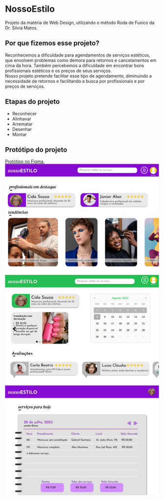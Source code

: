 # NossoEstilo
Projeto da matéria de Web Design, utilizando o método Roda de Fuxico da Dr. Silvia Matos.
## Por que fizemos esse projeto?
Reconhecemos a dificuldade para agendamentos de serviços estéticos, que envolvem problemas como demora para retornos e cancelamentos em cima da hora. Também percebemos a dificuldade em encontrar bons profissionais estéticos e os preços de seus serviços.
<br>
Nosso projeto pretende facilitar esse tipo de agendamento, diminuindo a necessidade de retornos e facilitando a busca por profissionais e por preços de serviços.
## Etapas do projeto
- Reconhecer
- Alinhavar
- Arrematar
- Desenhar
- Montar
## Protótipo do projeto
<a href="https://www.figma.com/proto/udVQD2e5RJqT1EQlA7ETAc/NossoESTILO?type=design&node-id=1-2&t=aukGyNmBvLlgE9pC-1&scaling=contain&page-id=0%3A1&starting-point-node-id=1%3A2&mode=design" target="_blank">Protótipo no Figma.</a>
<img src="https://github.com/esteroliver/NossoEstilo/blob/main/Home.png">
<img src="https://github.com/esteroliver/NossoEstilo/blob/main/manicure.png">
<img src="https://github.com/esteroliver/NossoEstilo/blob/main/controle%20do%20profissional.png">

                                                                                                                                                                      

